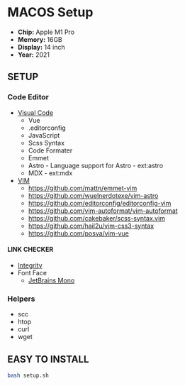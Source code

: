 # MACOS Setup

- **Chip:** Apple M1 Pro
- **Memory:** 16GB
- **Display:** 14 inch
- **Year:** 2021


## SETUP
### Code Editor

- [Visual Code](https://code.visualstudio.com/)
    - Vue
    - .editorconfig
    - JavaScript
    - Scss Syntax
    - Code Formater
    - Emmet
    - Astro - Language support for Astro - ext:astro
    - MDX - ext:mdx
- [VIM](https://www.vim.org/)
    - https://github.com/mattn/emmet-vim
    - https://github.com/wuelnerdotexe/vim-astro
    - https://github.com/editorconfig/editorconfig-vim
    - https://github.com/vim-autoformat/vim-autoformat
    - https://github.com/cakebaker/scss-syntax.vim
    - https://github.com/hail2u/vim-css3-syntax
    - https://github.com/posva/vim-vue
    
#### LINK CHECKER
- [Integrity](https://apps.apple.com/us/app/integrity/id513610341?mt=12)
- Font Face
    - [JetBrains Mono](https://www.jetbrains.com/pt-br/lp/mono/)

### Helpers

- scc
- htop
- curl
- wget


## EASY TO INSTALL

```bash
bash setup.sh
```
